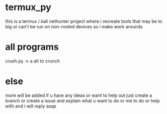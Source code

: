 # termux_py
this is a termux / kali nethunter project where i recreate tools that may be to big or can't be run on non-rooted devices so i make work arounds

# all programs

crush.py -> a alt to crunch


# else
more will be added
if u have any ideas or want to help out just create a branch or create a issue and explain what u want to do or me to do or help with and i will reply asap
